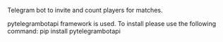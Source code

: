 Telegram bot to invite and count players for matches.

pytelegrambotapi framework is used. To install please use the following command:
pip install pytelegrambotapi